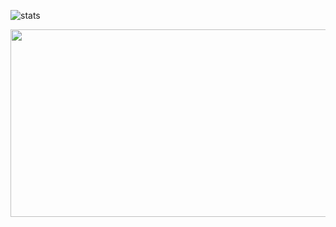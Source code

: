 ![stats](https://github-readme-stats-psi-one-13.vercel.app/api/top-langs/?username=banbakbulga)

<a href="https://www.gitanimals.org/en_US?utm_medium=image&utm_source=banbakbulga&utm_content=farm">
<img
  src="https://render.gitanimals.org/farms/banbakbulga"
  width="600"
  height="300"
/>
</a>
